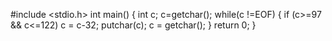 #include <stdio.h>
int main()
{
  int c;
  c=getchar();
  while(c !=EOF)
  { 
    if (c>=97 && c<=122)
    c = c-32;
    putchar(c);
    c = getchar();
  }
  return 0;
}

